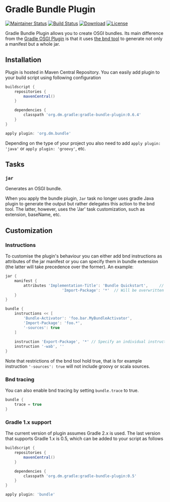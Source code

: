 # Gradle Bundle Plugin

[![Maintainer Status](http://stillmaintained.com/TomDmitriev/gradle-bundle-plugin.png)](http://stillmaintained.com/TomDmitriev/gradle-bundle-plugin)
[![Build Status](https://travis-ci.org/TomDmitriev/gradle-bundle-plugin.svg?branch=master)](https://travis-ci.org/TomDmitriev/gradle-bundle-plugin)
[![Download](https://api.bintray.com/packages/tomdmitriev/gradle-plugins/org.dm.bundle/images/download.svg)](https://bintray.com/tomdmitriev/gradle-plugins/org.dm.bundle/_latestVersion)
[![License](http://img.shields.io/:license-apache-blue.svg)](http://www.apache.org/licenses/LICENSE-2.0.html)

Gradle Bundle Plugin allows you to create OSGI bundles. Its main difference from the 
[Gradle OSGI Plugin](http://www.gradle.org/docs/current/userguide/osgi_plugin.html)
is that it uses [the bnd tool](http://www.aqute.biz/Bnd/Bnd) to generate not only a
manifest but a whole jar.


## Installation
Plugin is hosted in Maven Central Repository. You can easily add plugin to your build
script using following configuration

```groovy
buildscript {
    repositories {
        mavenCentral()
    }

    dependencies {
        classpath 'org.dm.gradle:gradle-bundle-plugin:0.6.4'
    }
}

apply plugin: 'org.dm.bundle'

```

Depending on the type of your project you also need to add `apply plugin: 'java'` or 
`apply plugin: 'groovy'`, etc.


## Tasks


### `jar`

Generates an OSGI bundle.

When you apply the bundle plugin, `Jar` task no longer uses gradle Java plugin to
generate the output but rather delegates this action to the bnd tool. The latter,
however, uses the 'Jar' task customization, such as extension, baseName, etc.


## Customization


### Instructions

To customise the plugin's behaviour you can either add bnd instructions as attributes
of the jar manifest or you can specify them in bundle extension (the latter will
take precedence over the former). An example:

```groovy
jar {
    manifest {
        attributes 'Implementation-Title': 'Bundle Quickstart', 	// Will be added to manifest
                         'Import-Package': '*'	// Will be overwritten by the insturctions below
    }
}

bundle {
    instructions << [
        'Bundle-Activator': 'foo.bar.MyBundleActivator',
        'Import-Package': 'foo.*',
        '-sources': true
    ]
    
    instruction 'Export-Package', '*' // Specify an individual instruction
    instruction '-wab', ''
}
```

Note that restrictions of the bnd tool hold true, that is for example instruction `'-sources': true`
will not include groovy or scala sources.

### Bnd tracing

You can also enable bnd tracing by setting `bundle.trace` to true.

```groovy
bundle {
    trace = true
}
```

### Gradle 1.x support
The current version of plugin assumes Gradle 2.x is used. The last version that supports
Gradle 1.x is 0.5, which can be added to your script as follows

```groovy
buildscript {
    repositories {
        mavenCentral()
    }

    dependencies {
        classpath 'org.dm.gradle:gradle-bundle-plugin:0.5'
    }
}

apply plugin: 'bundle'

```
